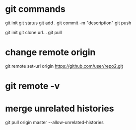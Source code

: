 # git commands

git init
git status
git add .
git commit -m "description"
git push

git init
git clone url...
git pull

# change remote origin
git remote set-url origin https://github.com/user/repo2.git
# git remote -v

# merge unrelated histories
git pull origin master --allow-unrelated-histories

